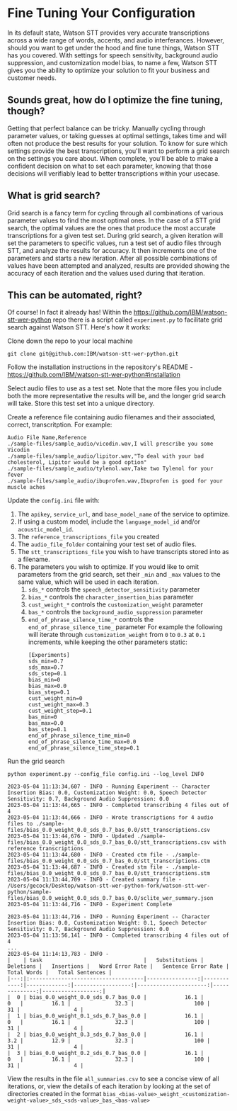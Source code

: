 # Fine Tuning Your Configuration

In its default state, Watson STT provides very accurate transcriptions across a wide range of words, accents, and audio interferances. However, should you want to get under the hood and fine tune things, Watson STT has you covered. With settings for speech sensitivity, background audio suppression, and customization model bias, to name a few, Watson STT gives you the ability to optimize your solution to fit your business and customer needs.

## Sounds great, how do I optimize the fine tuning, though?
Getting that perfect balance can be tricky. Manually cycling through parameter values, or taking guesses at optimal settings, takes time and will often not produce the best results for your solution. To know for sure which settings provide the best transcriptions, you'll want to perform a grid search on the settings you care about. When complete, you'll be able to make a confident decision on what to set each parameter, knowing that those decisions will verifiably lead to better transcriptions within your usecase. 

## What is grid search?
Grid search is a fancy term for cycling through all combinations of various parameter values to find the most optimal ones. In the case of a STT grid search, the optimal values are the ones that produce the most accurate transcriptions for a given test set. During grid search, a given iteration will set the parameters to specific values, run a test set of audio files through STT, and analyze the results for accuracy. It then increments one of the parameters and starts a new iteration. After all possible combinations of values have been attempted and analyzed, results are provided showing the accuracy of each iteration and the values used during that iteration.

## This can be automated, right?
Of course! In fact it already has! Within the https://github.com/IBM/watson-stt-wer-python repo there is a script called `experiment.py` to facilitate grid search against Watson STT. Here's how it works:

Clone down the repo to your local machine

```git clone git@github.com:IBM/watson-stt-wer-python.git```

Follow the installation instructions in the repository's README - https://github.com/IBM/watson-stt-wer-python#installation

Select audio files to use as a test set. Note that the more files you include both the more representative the results will be, and the longer grid search will take. Store this test set into a unique directory.

Create a reference file containing audio filenames and their associated, correct, transcritption. For example:
```
Audio File Name,Reference
./sample-files/sample_audio/vicodin.wav,I will prescribe you some Vicodin
./sample-files/sample_audio/lipitor.wav,"To deal with your bad cholesterol, Lipitor would be a good option"
./sample-files/sample_audio/tylenol.wav,Take two Tylenol for your fever
./sample-files/sample_audio/ibuprofen.wav,Ibuprofen is good for your muscle aches
```

Update the `config.ini` file with:
1. The `apikey`, `service_url`, and `base_model_name` of the service to optimize. 
1. If using a custom model, include the `language_model_id` and/or `acoustic_model_id`. 
1. The `reference_transcriptions_file` you created 
1. The `audio_file_folder` containing your test set of audio files. 
1. The `stt_transcriptions_file` you wish to have transcripts stored into as a filename.
1. The parameters you wish to optimize. If you would like to omit parameters from the grid search, set their `_min` and `_max` values to the same value, which will be used in each iteration. 
    1. `sds_*` controls the `speech_detector_sensitivity` parameter
    1. `bias_*` controls the `character_insertion_bias` parameter
    1. `cust_weight_*` controls the `customization_weight` parameter
    1. `bas_*` controls the `background_audio_suppression` parameter
    1. `end_of_phrase_silence_time_*` controls the `end_of_phrase_silence_time_` parameter
    For example the following will iterate through `customization_weight` from `0` to `0.3` at `0.1` increments, while keeping the other parameters static:
        ```
        [Experiments]
        sds_min=0.7
        sds_max=0.7
        sds_step=0.1
        bias_min=0
        bias_max=0.0
        bias_step=0.1
        cust_weight_min=0
        cust_weight_max=0.3
        cust_weight_step=0.1
        bas_min=0
        bas_max=0.0
        bas_step=0.1
        end_of_phrase_silence_time_min=0
        end_of_phrase_silence_time_max=0.0
        end_of_phrase_silence_time_step=0.1
        ```

Run the grid search
```
python experiment.py --config_file config.ini --log_level INFO

2023-05-04 11:13:34,607 - INFO - Running Experiment -- Character Insertion Bias: 0.0, Customization Weight: 0.0, Speech Detector Sensitivity: 0.7, Background Audio Suppression: 0.0
2023-05-04 11:13:44,665 - INFO - Completed transcribing 4 files out of 4
2023-05-04 11:13:44,666 - INFO - Wrote transcriptions for 4 audio files to ./sample-files/bias_0.0_weight_0.0_sds_0.7_bas_0.0/stt_transcriptions.csv
2023-05-04 11:13:44,676 - INFO - Updated ./sample-files/bias_0.0_weight_0.0_sds_0.7_bas_0.0/stt_transcriptions.csv with reference transcriptions
2023-05-04 11:13:44,680 - INFO - Created ctm file - ./sample-files/bias_0.0_weight_0.0_sds_0.7_bas_0.0/stt_transcriptions.ctm
2023-05-04 11:13:44,687 - INFO - Created stm file - ./sample-files/bias_0.0_weight_0.0_sds_0.7_bas_0.0/stt_transcriptions.stm
2023-05-04 11:13:44,709 - INFO - Created summary file - /Users/gecock/Desktop/watson-stt-wer-python-fork/watson-stt-wer-python/sample-files/bias_0.0_weight_0.0_sds_0.7_bas_0.0/sclite_wer_summary.json
2023-05-04 11:13:44,716 - INFO - Experiment Complete 

2023-05-04 11:13:44,716 - INFO - Running Experiment -- Character Insertion Bias: 0.0, Customization Weight: 0.1, Speech Detector Sensitivity: 0.7, Background Audio Suppression: 0.0
2023-05-04 11:13:56,141 - INFO - Completed transcribing 4 files out of 4
...
2023-05-04 11:14:13,783 - INFO - 
|    | task                                |   Substitutions |   Deletions |   Insertions |   Word Error Rate |   Sentence Error Rate |   Total Words |   Total Sentences |
|---:|:------------------------------------|----------------:|------------:|-------------:|------------------:|----------------------:|--------------:|------------------:|
|  0 | bias_0.0_weight_0.0_sds_0.7_bas_0.0 |            16.1 |         0   |         16.1 |              32.3 |                   100 |            31 |                 4 |
|  1 | bias_0.0_weight_0.1_sds_0.7_bas_0.0 |            16.1 |         0   |         16.1 |              32.3 |                   100 |            31 |                 4 |
|  2 | bias_0.0_weight_0.3_sds_0.7_bas_0.0 |            16.1 |         3.2 |         12.9 |              32.3 |                   100 |            31 |                 4 |
|  3 | bias_0.0_weight_0.2_sds_0.7_bas_0.0 |            16.1 |         0   |         16.1 |              32.3 |                   100 |            31 |                 4 |
```

View the results in the file `all_summaries.csv` to see a concise view of all iterations, or, view the details of each iteration by looking at the set of directories created in the format `bias_<bias-value>_weight_<customization-weight-value>_sds_<sds-value>_bas_<bas-value>`

